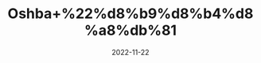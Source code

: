 ---
title: 'Oshba+%22%d8%b9%d8%b4%d8%a8%db%81'
date: '2022-11-22' 
metatag: '' 
inventory: '0' 
draft: false 
# meta description 
shortDescripton: ''
description: 'Herbs+%d8%ac%da%91%db%8c+%d8%a8%d9%88%d9%b9%db%8c'
longdescription: ''
tags: ''
brand: ''
subCategory: ''
unit: '50 gm-Pk'
sellCount: '0'
featured: True
# product Price
price: '150.0'
# Product Short Description
shortDescription: ''
productID: '9675F52B-A548-ED11-996A-005056B3A416'
type: 'products'
category: 'Herbs+%d8%ac%da%91%db%8c+%d8%a8%d9%88%d9%b9%db%8c' 
thumnailproduct: 'https://eraconnect.blob.core.windows.net/product-images/aminsaddiquidawakhana/286d63ca-247e-467f-b97a-ed4ee2251f56.webp' 
images:
  - image: 'https://eraconnect.blob.core.windows.net/product-images/aminsaddiquidawakhana/286d63ca-247e-467f-b97a-ed4ee2251f56.webp'  
Variants:
---